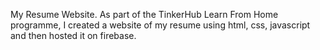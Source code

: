My Resume Website.
As part of the TinkerHub Learn From Home programme, I created a website of my resume using html, css, javascript and then hosted it on firebase.
